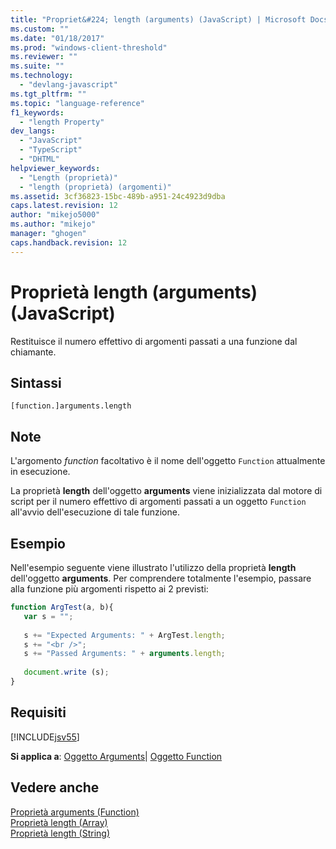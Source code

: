 ```yaml
---
title: "Propriet&#224; length (arguments) (JavaScript) | Microsoft Docs"
ms.custom: ""
ms.date: "01/18/2017"
ms.prod: "windows-client-threshold"
ms.reviewer: ""
ms.suite: ""
ms.technology: 
  - "devlang-javascript"
ms.tgt_pltfrm: ""
ms.topic: "language-reference"
f1_keywords: 
  - "length Property"
dev_langs: 
  - "JavaScript"
  - "TypeScript"
  - "DHTML"
helpviewer_keywords: 
  - "Length (proprietà)"
  - "length (proprietà) (argomenti)"
ms.assetid: 3cf36823-15bc-489b-a951-24c4923d9dba
caps.latest.revision: 12
author: "mikejo5000"
ms.author: "mikejo"
manager: "ghogen"
caps.handback.revision: 12
---
```

# Propriet&#224; length (arguments) (JavaScript)
Restituisce il numero effettivo di argomenti passati a una funzione dal chiamante.  
  
## Sintassi  
  
```  
[function.]arguments.length  
```  
  
## Note  
 L'argomento *function* facoltativo è il nome dell'oggetto `Function` attualmente in esecuzione.  
  
 La proprietà **length** dell'oggetto **arguments** viene inizializzata dal motore di script per il numero effettivo di argomenti passati a un oggetto `Function` all'avvio dell'esecuzione di tale funzione.  
  
## Esempio  
 Nell'esempio seguente viene illustrato l'utilizzo della proprietà **length** dell'oggetto **arguments**.  Per comprendere totalmente l'esempio, passare alla funzione più argomenti rispetto ai 2 previsti:  
  
```javascript  
function ArgTest(a, b){  
   var s = "";  
  
   s += "Expected Arguments: " + ArgTest.length;  
   s += "<br />";  
   s += "Passed Arguments: " + arguments.length;  
  
   document.write (s);  
}  
```  
  
## Requisiti  
 [!INCLUDE[jsv55](../../javascript/reference/includes/jsv55-md.md)]  
  
 **Si applica a**: [Oggetto Arguments](../../javascript/reference/arguments-object-javascript.md)&#124; [Oggetto Function](../../javascript/reference/function-object-javascript.md)  
  
## Vedere anche  
 [Proprietà arguments \(Function\)](../../javascript/reference/arguments-property-function-javascript.md)   
 [Proprietà length \(Array\)](../../javascript/reference/length-property-array-javascript.md)   
 [Proprietà length \(String\)](../../javascript/reference/length-property-string-javascript.md)